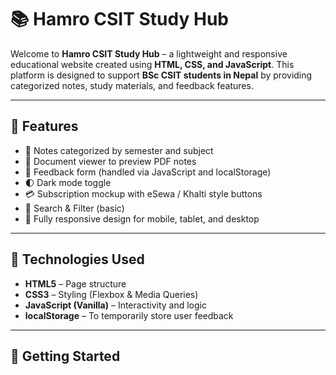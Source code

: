 # 📚 Hamro CSIT Study Hub

Welcome to **Hamro CSIT Study Hub** – a lightweight and responsive educational website created using **HTML, CSS, and JavaScript**. This platform is designed to support **BSc CSIT students in Nepal** by providing categorized notes, study materials, and feedback features.

---

## 🌟 Features

- 📁 Notes categorized by semester and subject
- 📄 Document viewer to preview PDF notes
- 💬 Feedback form (handled via JavaScript and localStorage)
- 🌓 Dark mode toggle
- 💳 Subscription mockup with eSewa / Khalti style buttons
- 🔎 Search & Filter (basic)
- 📱 Fully responsive design for mobile, tablet, and desktop

---

## 🔧 Technologies Used

- **HTML5** – Page structure  
- **CSS3** – Styling (Flexbox & Media Queries)  
- **JavaScript (Vanilla)** – Interactivity and logic  
- **localStorage** – To temporarily store user feedback

---

## 🚀 Getting Started

